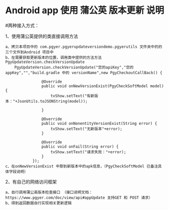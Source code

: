 # Android app 使用 蒲公英 版本更新 说明

#两种接入方式：

1、使用蒲公英提供的类直接调用方法
    
    a、拷贝本项目中的 com.pgyer.pgyerupdateversiondemo.pgyerutils 文件夹中的的三个文件到Android 项目中
    b、在需要获取更新版本的位置，调用类中提供的方法方法PgyUpdateVersion.checkVersionUpdate 
        PgyUpdateVersion.checkVersionUpdate("您的apiKey","您的appKey","","build.gradle 中的 versionName",new PgyCheckoutCallBack() {

                    @Override
                    public void onNewVersionExist(PgyCheckSoftModel model) {
                        tvShow.setText("有新版本："+JsonUtils.toJSONString(model));

                    }

                    @Override
                    public void onNonentityVersionExist(String error) {
                        tvShow.setText("无新版本"+error);
                    }

                    @Override
                    public void onFail(String error) {
                        tvShow.setText("请求失败："+error);
                    }
                });
    c、在onNewVersionExist 中那到新版本中的apk信息，（PgyCheckSoftModel 已备注具体字段说明）

2、有自己的网络访问框架

    a、自行调用蒲公英版本检查接口 （接口说明文档：https://www.pgyer.com/doc/view/api#appUpdate 支持GET 和 POST 请求） 
    b、得到返回数据自行实现相关更新逻辑
